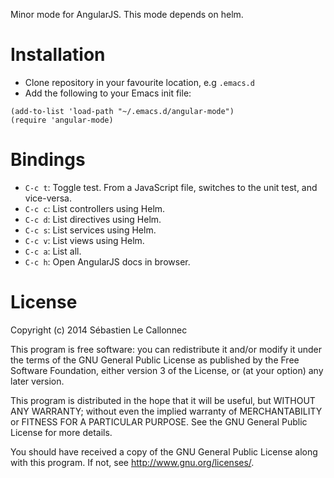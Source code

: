 Minor mode for AngularJS.  This mode depends on helm.

# Installation

- Clone repository in your favourite location, e.g `.emacs.d`
- Add the following to your Emacs init file:

```
(add-to-list 'load-path "~/.emacs.d/angular-mode")
(require 'angular-mode)
```

# Bindings

- `C-c t`: Toggle test.  From a JavaScript file, switches to the unit
test, and vice-versa.
- `C-c c`: List controllers using Helm.
- `C-c d`: List directives using Helm.
- `C-c s`: List services using Helm.
- `C-c v`: List views using Helm.
- `C-c a`: List all.
- `C-c h`: Open AngularJS docs in browser.

# License

Copyright (c) 2014 Sébastien Le Callonnec

This program is free software: you can redistribute it and/or modify
it under the terms of the GNU General Public License as published by
the Free Software Foundation, either version 3 of the License, or
(at your option) any later version.

This program is distributed in the hope that it will be useful,
but WITHOUT ANY WARRANTY; without even the implied warranty of
MERCHANTABILITY or FITNESS FOR A PARTICULAR PURPOSE.  See the
GNU General Public License for more details.

You should have received a copy of the GNU General Public License
along with this program.  If not, see <http://www.gnu.org/licenses/>.
